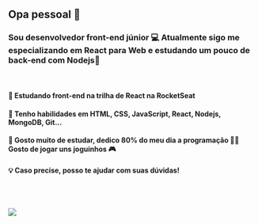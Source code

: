<h2> Opa pessoal 👀 </h2>
<h3> Sou desenvolvedor front-end júnior 💻 Atualmente sigo me especializando em React para Web e estudando um pouco de back-end com Nodejs🚀 </h3>
<br>

 <h4> 🚀 Estudando front-end na trilha de React na RocketSeat </h4>
 <h4> 🧰 Tenho habilidades em HTML, CSS, JavaScript, React, Nodejs, MongoDB, Git...</h4>
 <h4> 💬 Gosto muito de estudar, dedico 80% do meu dia a programação 🐱‍👤 Gosto de jogar uns joguinhos 🎮  </h4>
 <h4> 💡 Caso precise, posso te ajudar com suas dúvidas! </h4>
 
<br><br>                                                                                                                                         
 
<a target="_blank" href="https://www.linkedin.com/in/arthu0x7/">
  <img align="center" src="https://img.shields.io/badge/LinkedIn-0077B5?style=for-the-badge&logo=linkedin&logoColor=white"/>
</a>
